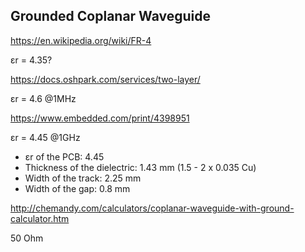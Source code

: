 ## Grounded Coplanar Waveguide

https://en.wikipedia.org/wiki/FR-4

εr = 4.35?

https://docs.oshpark.com/services/two-layer/

εr = 4.6 @1MHz

https://www.embedded.com/print/4398951

εr = 4.45 @1GHz


  * εr of the PCB: 4.45
  * Thickness of the dielectric: 1.43 mm (1.5 - 2 x 0.035 Cu)
  * Width of the track: 2.25 mm
  * Width of the gap: 0.8 mm

http://chemandy.com/calculators/coplanar-waveguide-with-ground-calculator.htm

50 Ohm
  
